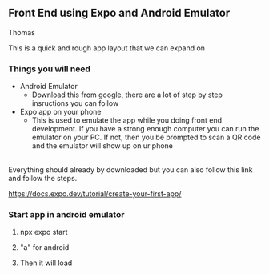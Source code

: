 ## Front End using Expo and Android Emulator

Thomas

This is a quick and rough app layout that we can expand on 

### Things you will need
* Android Emulator
    + Download this from google, there are a lot of step by step insructions you can follow
* Expo app on your phone
    + This is used to emulate the app while you doing front end development. If you have a strong enough computer you can run the emulator on your PC. If not, then you be prompted to scan a QR code and the emulator will show up on ur phone

<br>
Everything should already by downloaded but you can also follow this link and follow the steps.

https://docs.expo.dev/tutorial/create-your-first-app/

### Start app in android emulator

1. npx expo start

2. "a" for android

3. Then it will load



